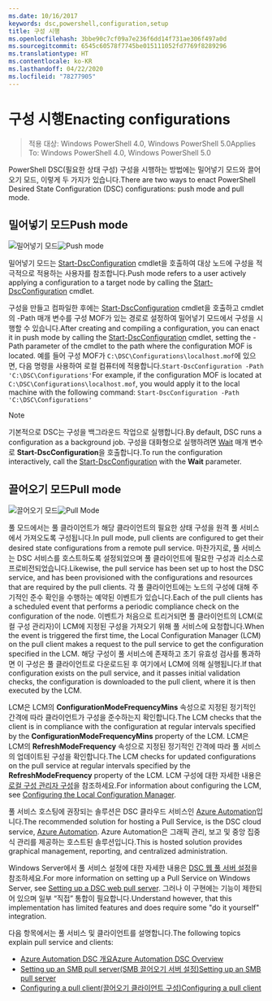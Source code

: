 ```yaml
---
ms.date: 10/16/2017
keywords: dsc,powershell,configuration,setup
title: 구성 시행
ms.openlocfilehash: 3bbe90c7cf09a7e236f6dd14f731ae306f497a0d
ms.sourcegitcommit: 6545c60578f7745be015111052fd7769f8289296
ms.translationtype: HT
ms.contentlocale: ko-KR
ms.lasthandoff: 04/22/2020
ms.locfileid: "78277905"
---
```

# <a name="enacting-configurations"></a><span data-ttu-id="93045-103">구성 시행</span><span class="sxs-lookup"><span data-stu-id="93045-103">Enacting configurations</span></span>

> <span data-ttu-id="93045-104">적용 대상: Windows PowerShell 4.0, Windows PowerShell 5.0</span><span class="sxs-lookup"><span data-stu-id="93045-104">Applies To: Windows PowerShell 4.0, Windows PowerShell 5.0</span></span>

<span data-ttu-id="93045-105">PowerShell DSC(필요한 상태 구성) 구성을 시행하는 방법에는 밀어넣기 모드와 끌어오기 모드, 이렇게 두 가지가 있습니다.</span><span class="sxs-lookup"><span data-stu-id="93045-105">There are two ways to enact PowerShell Desired State Configuration (DSC) configurations: push mode and pull mode.</span></span>

## <a name="push-mode"></a><span data-ttu-id="93045-106">밀어넣기 모드</span><span class="sxs-lookup"><span data-stu-id="93045-106">Push mode</span></span>

<span data-ttu-id="93045-107">![밀어넣기 모드](media/enactingConfigurations/pushModel.png "밀어넣기 모드 작동 방식")</span><span class="sxs-lookup"><span data-stu-id="93045-107">![Push mode](media/enactingConfigurations/pushModel.png "How push mode works")</span></span>

<span data-ttu-id="93045-108">밀어넣기 모드는 [Start-DscConfiguration](/powershell/module/psdesiredstateconfiguration/start-dscconfiguration) cmdlet을 호출하여 대상 노드에 구성을 적극적으로 적용하는 사용자를 참조합니다.</span><span class="sxs-lookup"><span data-stu-id="93045-108">Push mode refers to a user actively applying a configuration to a target node by calling the [Start-DscConfiguration](/powershell/module/psdesiredstateconfiguration/start-dscconfiguration) cmdlet.</span></span>

<span data-ttu-id="93045-109">구성을 만들고 컴파일한 후에는 [Start-DscConfiguration](/powershell/module/psdesiredstateconfiguration/start-dscconfiguration) cmdlet을 호출하고 cmdlet의 -Path 매개 변수를 구성 MOF가 있는 경로로 설정하여 밀어넣기 모드에서 구성을 시행할 수 있습니다.</span><span class="sxs-lookup"><span data-stu-id="93045-109">After creating and compiling a configuration, you can enact it in push mode by calling the [Start-DscConfiguration](/powershell/module/psdesiredstateconfiguration/start-dscconfiguration) cmdlet, setting the -Path parameter of the cmdlet to the path where the configuration MOF is located.</span></span> <span data-ttu-id="93045-110">예를 들어 구성 MOF가 `C:\DSC\Configurations\localhost.mof`에 있으면, 다음 명령을 사용하여 로컬 컴퓨터에 적용합니다.`Start-DscConfiguration -Path 'C:\DSC\Configurations'`</span><span class="sxs-lookup"><span data-stu-id="93045-110">For example, if the configuration MOF is located at `C:\DSC\Configurations\localhost.mof`, you would apply it to the local machine with the following command: `Start-DscConfiguration -Path 'C:\DSC\Configurations'`</span></span>

> [!NOTE]
> <span data-ttu-id="93045-111">기본적으로 DSC는 구성을 백그라운드 작업으로 실행합니다.</span><span class="sxs-lookup"><span data-stu-id="93045-111">By default, DSC runs a configuration as a background job.</span></span> <span data-ttu-id="93045-112">구성을 대화형으로 실행하려면 [Wait](/powershell/module/psdesiredstateconfiguration/start-dscconfiguration) 매개 변수로 **Start-DscConfiguration**을 호출합니다.</span><span class="sxs-lookup"><span data-stu-id="93045-112">To run the configuration interactively, call the [Start-DscConfiguration](/powershell/module/psdesiredstateconfiguration/start-dscconfiguration) with the **Wait** parameter.</span></span>

## <a name="pull-mode"></a><span data-ttu-id="93045-113">끌어오기 모드</span><span class="sxs-lookup"><span data-stu-id="93045-113">Pull mode</span></span>

<span data-ttu-id="93045-114">![끌어오기 모드](media/enactingConfigurations/pullModel.png "끌어오기 모드 작동 방식")</span><span class="sxs-lookup"><span data-stu-id="93045-114">![Pull Mode](media/enactingConfigurations/pullModel.png "How pull mode works")</span></span>

<span data-ttu-id="93045-115">풀 모드에서는 풀 클라이언트가 해당 클라이언트의 필요한 상태 구성을 원격 풀 서비스에서 가져오도록 구성됩니다.</span><span class="sxs-lookup"><span data-stu-id="93045-115">In pull mode, pull clients are configured to get their desired state configurations from a remote pull service.</span></span> <span data-ttu-id="93045-116">마찬가지로, 풀 서비스는 DSC 서비스를 호스트하도록 설정되었으며 풀 클라이언트에 필요한 구성과 리소스로 프로비전되었습니다.</span><span class="sxs-lookup"><span data-stu-id="93045-116">Likewise, the pull service has been set up to host the DSC service, and has been provisioned with the configurations and resources that are required by the pull clients.</span></span> <span data-ttu-id="93045-117">각 풀 클라이언트에는 노드의 구성에 대해 주기적인 준수 확인을 수행하는 예약된 이벤트가 있습니다.</span><span class="sxs-lookup"><span data-stu-id="93045-117">Each of the pull clients has a scheduled event that performs a periodic compliance check on the configuration of the node.</span></span> <span data-ttu-id="93045-118">이벤트가 처음으로 트리거되면 풀 클라이언트의 LCM(로컬 구성 관리자)이 LCM에 지정된 구성을 가져오기 위해 풀 서비스에 요청합니다.</span><span class="sxs-lookup"><span data-stu-id="93045-118">When the event is triggered the first time, the Local Configuration Manager (LCM) on the pull client makes a request to the pull service to get the configuration specified in the LCM.</span></span> <span data-ttu-id="93045-119">해당 구성이 풀 서비스에 존재하고 초기 유효성 검사를 통과하면 이 구성은 풀 클라이언트로 다운로드된 후 여기에서 LCM에 의해 실행됩니다.</span><span class="sxs-lookup"><span data-stu-id="93045-119">If that configuration exists on the pull service, and it passes initial validation checks, the configuration is downloaded to the pull client, where it is then executed by the LCM.</span></span>

<span data-ttu-id="93045-120">LCM은 LCM의 **ConfigurationModeFrequencyMins** 속성으로 지정된 정기적인 간격에 따라 클라이언트가 구성을 준수하는지 확인합니다.</span><span class="sxs-lookup"><span data-stu-id="93045-120">The LCM checks that the client is in compliance with the configuration at regular intervals specified by the **ConfigurationModeFrequencyMins** property of the LCM.</span></span> <span data-ttu-id="93045-121">LCM은 LCM의 **RefreshModeFrequency** 속성으로 지정된 정기적인 간격에 따라 풀 서비스의 업데이트된 구성을 확인합니다.</span><span class="sxs-lookup"><span data-stu-id="93045-121">The LCM checks for updated configurations on the pull service at regular intervals specified by the **RefreshModeFrequency** property of the LCM.</span></span> <span data-ttu-id="93045-122">LCM 구성에 대한 자세한 내용은 [로컬 구성 관리자 구성](../managing-nodes/metaConfig.md)을 참조하세요.</span><span class="sxs-lookup"><span data-stu-id="93045-122">For information about configuring the LCM, see [Configuring the Local Configuration Manager](../managing-nodes/metaConfig.md).</span></span>

<span data-ttu-id="93045-123">풀 서비스 호스팅에 권장되는 솔루션은 DSC 클라우드 서비스인 [Azure Automation](https://azure.microsoft.com/services/automation/)입니다.</span><span class="sxs-lookup"><span data-stu-id="93045-123">The recommended solution for hosting a Pull Service, is the DSC cloud service, [Azure Automation](https://azure.microsoft.com/services/automation/).</span></span> <span data-ttu-id="93045-124">Azure Automation은 그래픽 관리, 보고 및 중앙 집중식 관리를 제공하는 호스트된 솔루션입니다.</span><span class="sxs-lookup"><span data-stu-id="93045-124">This is hosted solution provides graphical management, reporting, and centralized administration.</span></span>

<span data-ttu-id="93045-125">Windows Server에서 풀 서비스 설정에 대한 자세한 내용은 [DSC 웹 풀 서버 설정](pullServer.md)을 참조하세요.</span><span class="sxs-lookup"><span data-stu-id="93045-125">For more information on setting up a Pull Service on Windows Server, see [Setting up a DSC web pull server](pullServer.md).</span></span> <span data-ttu-id="93045-126">그러나 이 구현에는 기능이 제한되어 있으며 일부 “직접” 통합이 필요합니다.</span><span class="sxs-lookup"><span data-stu-id="93045-126">Understand however, that this implementation has limited features and does require some "do it yourself" integration.</span></span>

<span data-ttu-id="93045-127">다음 항목에서는 풀 서비스 및 클라이언트를 설명합니다.</span><span class="sxs-lookup"><span data-stu-id="93045-127">The following topics explain pull service and clients:</span></span>

- [<span data-ttu-id="93045-128">Azure Automation DSC 개요</span><span class="sxs-lookup"><span data-stu-id="93045-128">Azure Automation DSC Overview</span></span>](https://docs.microsoft.com/azure/automation/automation-dsc-overview)
- [<span data-ttu-id="93045-129">Setting up an SMB pull server(SMB 끌어오기 서버 설정)</span><span class="sxs-lookup"><span data-stu-id="93045-129">Setting up an SMB pull server</span></span>](pullServerSMB.md)
- [<span data-ttu-id="93045-130">Configuring a pull client(끌어오기 클라이언트 구성)</span><span class="sxs-lookup"><span data-stu-id="93045-130">Configuring a pull client</span></span>](pullClientConfigID.md)
